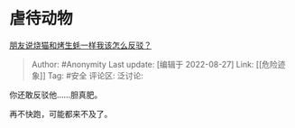 # 虐待动物
[朋友说烧猫和烤生蚝一样我该怎么反驳？](https://www.zhihu.com/question/548913002/answer/2647968130)

> Author: #Anonymity
> Last update: [编辑于 2022-08-27]
> Link: [[危险迹象]]
> Tag: #安全
> 评论区:
> 泛讨论:

你还敢反驳他……胆真肥。

再不快跑，可能都来不及了。
